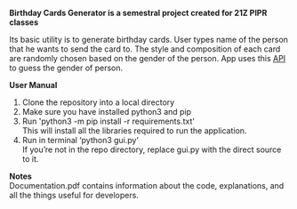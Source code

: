 **Birthday Cards Generator is a semestral project created for 21Z PIPR classes**

Its basic utility is to generate birthday cards. User types name of the person that he wants to send the card to. The style and composition of each card are randomly chosen based on the gender of the person.
App uses this <a href=”https://genderize.io/”>API</a> to guess the gender of person.

**User Manual** 
1) Clone the repository into a local directory
2) Make sure you have installed python3 and pip
3) Run 'python3 -m pip install -r requirements.txt' \
This will install all the libraries required to run the application.
4) Run in terminal ‘python3 gui.py’ \
If you’re not in the repo directory, replace gui.py with the direct source to it.


**Notes** \
Documentation.pdf contains information about the code, explanations, and all the things useful for developers.
